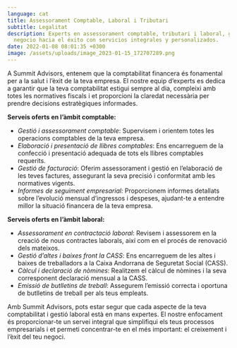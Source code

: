 ```yaml
---
language: cat
title: Assessorament Comptable, Laboral i Tributari
subtitle: Legalitat
description: Experts en assessorament comptable, tributari i laboral, guiando tu
  negocio hacia el éxito con servicios integrales y personalizados.
date: 2022-01-08 08:01:35 +0300
image: /assets/uploads/image_2023-01-15_172707289.png
---
```

A Summit Advisors, entenem que la comptabilitat financera és fonamental per a la salut i l’èxit de la teva empresa. El nostre equip d’experts es dedica a garantir que la teva comptabilitat estigui sempre al dia, compleixi amb totes les normatives fiscals i et proporcioni la claredat necessària per prendre decisions estratègiques informades.

**Serveis oferts en l’àmbit comptable:**

* *Gestió i assessorament comptable*: Supervisem i orientem totes les operacions comptables de la teva empresa.
* *Elaboració i presentació de llibres comptables*: Ens encarreguem de la confecció i presentació adequada de tots els llibres comptables requerits.
* *Gestió de facturació*: Oferim assessorament i gestió en l’elaboració de les teves factures, assegurant la seva precisió i conformitat amb les normatives vigents.
* *Informes de seguiment empresarial:* Proporcionem informes detallats sobre l’evolució mensual d’ingressos i despeses, ajudant-te a entendre millor la situació financera de la teva empresa.

**Serveis oferts en l’àmbit laboral:**

* *Assessorament en contractació laboral*: Revisem i assessorem en la creació de nous contractes laborals, així com en el procés de renovació dels mateixos.
* *Gestió d’altes i baixes front la CASS*: Ens encarreguem de les altes i baixes de treballadors a la Caixa Andorrana de Seguretat Social (CASS).
* *Càlcul i declaració de nòmines*: Realitzem el càlcul de nòmines i la seva corresponent declaració mensual a la CASS.
* *Emissió de butlletins de treball*: Assegurem l’emissió correcta i oportuna de butlletins de treball per als teus empleats.

Amb Summit Advisors, pots estar segur que cada aspecte de la teva comptabilitat i gestió laboral està en mans expertes. El nostre enfocament és proporcionar-te un servei integral que simplifiqui els teus processos empresarials i et permeti concentrar-te en el més important: el creixement i l’èxit del teu negoci.

